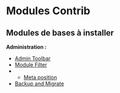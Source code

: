 # Modules Contrib

## Modules de bases à installer

**Administration :**

* [Admin Toolbar](https://www.drupal.org/project/admin_toolbar)
* [Module Filter](https://www.drupal.org/project/module_filter)
* * [Meta position](https://www.drupal.org/project/meta_position)
* [Backup and Migrate](https://www.drupal.org/project/backup_migrate)



